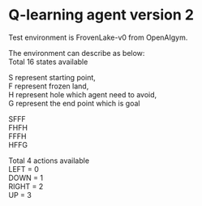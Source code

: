 # Q-learning agent version 2

Test environment is FrovenLake-v0 from OpenAIgym.

The environment can describe as below: <br>
Total 16 states available

S represent starting point, <br>
F represent frozen land, <br>
H represent hole which agent need to avoid, <br>
G represent the end point which is goal <br>

SFFF <br>
FHFH <br>
FFFH <br>
HFFG <br>

Total 4 actions available <br>
LEFT = 0 <br>
DOWN = 1 <br>
RIGHT = 2 <br>
UP = 3 <br>
